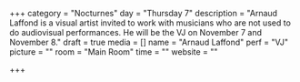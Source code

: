 +++
category = "Nocturnes"
day = "Thursday 7"
description = "Arnaud Laffond is a visual artist invited to work with musicians who are not used to do audiovisual performances. He will be the VJ on November 7 and November 8."
draft = true
media = []
name = "Arnaud Laffond"
perf = "VJ"
picture = ""
room = "Main Room"
time = ""
website = ""

+++

